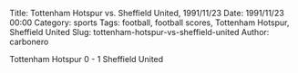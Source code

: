Title: Tottenham Hotspur vs. Sheffield United, 1991/11/23
Date: 1991/11/23 00:00
Category: sports
Tags: football, football scores, Tottenham Hotspur, Sheffield United
Slug: tottenham-hotspur-vs-sheffield-united
Author: carbonero


Tottenham Hotspur 0 - 1 Sheffield United
